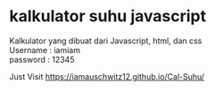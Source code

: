 # kalkulator suhu javascript
Kalkulator yang dibuat dari Javascript, html, dan css <br>
Username : iamiam <br>
password : 12345

Just Visit https://iamauschwitz12.github.io/Cal-Suhu/
